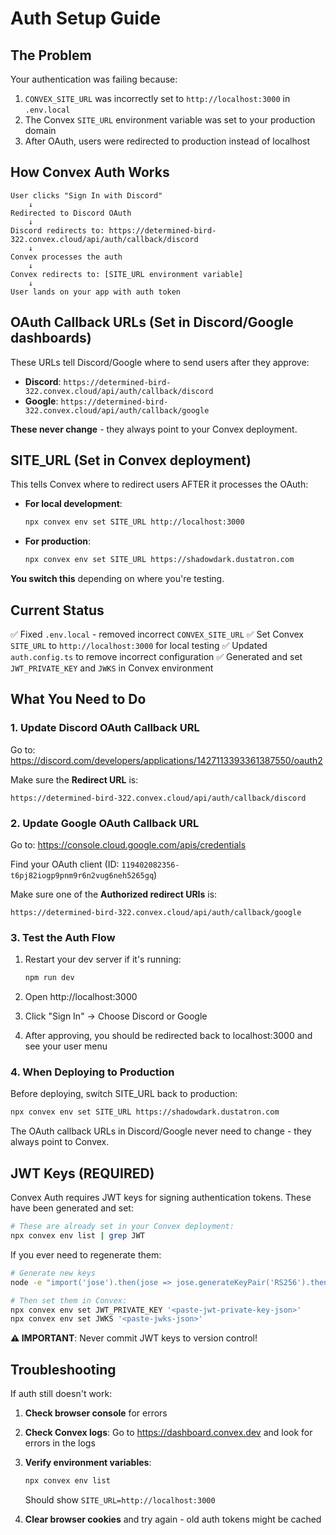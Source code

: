# Auth Setup Guide

## The Problem

Your authentication was failing because:
1. `CONVEX_SITE_URL` was incorrectly set to `http://localhost:3000` in `.env.local`
2. The Convex `SITE_URL` environment variable was set to your production domain
3. After OAuth, users were redirected to production instead of localhost

## How Convex Auth Works

```
User clicks "Sign In with Discord"
    ↓
Redirected to Discord OAuth
    ↓
Discord redirects to: https://determined-bird-322.convex.cloud/api/auth/callback/discord
    ↓
Convex processes the auth
    ↓
Convex redirects to: [SITE_URL environment variable]
    ↓
User lands on your app with auth token
```

## OAuth Callback URLs (Set in Discord/Google dashboards)

These URLs tell Discord/Google where to send users after they approve:

- **Discord**: `https://determined-bird-322.convex.cloud/api/auth/callback/discord`
- **Google**: `https://determined-bird-322.convex.cloud/api/auth/callback/google`

**These never change** - they always point to your Convex deployment.

## SITE_URL (Set in Convex deployment)

This tells Convex where to redirect users AFTER it processes the OAuth:

- **For local development**:
  ```bash
  npx convex env set SITE_URL http://localhost:3000
  ```

- **For production**:
  ```bash
  npx convex env set SITE_URL https://shadowdark.dustatron.com
  ```

**You switch this** depending on where you're testing.

## Current Status

✅ Fixed `.env.local` - removed incorrect `CONVEX_SITE_URL`
✅ Set Convex `SITE_URL` to `http://localhost:3000` for local testing
✅ Updated `auth.config.ts` to remove incorrect configuration
✅ Generated and set `JWT_PRIVATE_KEY` and `JWKS` in Convex environment

## What You Need to Do

### 1. Update Discord OAuth Callback URL

Go to: https://discord.com/developers/applications/1427113393361387550/oauth2

Make sure the **Redirect URL** is:
```
https://determined-bird-322.convex.cloud/api/auth/callback/discord
```

### 2. Update Google OAuth Callback URL

Go to: https://console.cloud.google.com/apis/credentials

Find your OAuth client (ID: `119402082356-t6pj82iogp9pnm9r6n2vug6neh5265gq`)

Make sure one of the **Authorized redirect URIs** is:
```
https://determined-bird-322.convex.cloud/api/auth/callback/google
```

### 3. Test the Auth Flow

1. Restart your dev server if it's running:
   ```bash
   npm run dev
   ```

2. Open http://localhost:3000
3. Click "Sign In" → Choose Discord or Google
4. After approving, you should be redirected back to localhost:3000 and see your user menu

### 4. When Deploying to Production

Before deploying, switch SITE_URL back to production:
```bash
npx convex env set SITE_URL https://shadowdark.dustatron.com
```

The OAuth callback URLs in Discord/Google never need to change - they always point to Convex.

## JWT Keys (REQUIRED)

Convex Auth requires JWT keys for signing authentication tokens. These have been generated and set:

```bash
# These are already set in your Convex deployment:
npx convex env list | grep JWT
```

If you ever need to regenerate them:

```bash
# Generate new keys
node -e "import('jose').then(jose => jose.generateKeyPair('RS256').then(async ({ privateKey, publicKey }) => { const jwk = await jose.exportJWK(privateKey); const pubJwk = await jose.exportJWK(publicKey); const jwks = { keys: [{ ...pubJwk, use: 'sig', alg: 'RS256', kid: 'convex' }] }; console.log('JWT_PRIVATE_KEY=' + JSON.stringify(jwk)); console.log('JWKS=' + JSON.stringify(jwks)); }))"

# Then set them in Convex:
npx convex env set JWT_PRIVATE_KEY '<paste-jwt-private-key-json>'
npx convex env set JWKS '<paste-jwks-json>'
```

**⚠️ IMPORTANT**: Never commit JWT keys to version control!

## Troubleshooting

If auth still doesn't work:

1. **Check browser console** for errors
2. **Check Convex logs**: Go to https://dashboard.convex.dev and look for errors in the logs
3. **Verify environment variables**:
   ```bash
   npx convex env list
   ```
   Should show `SITE_URL=http://localhost:3000`

4. **Clear browser cookies** and try again - old auth tokens might be cached
